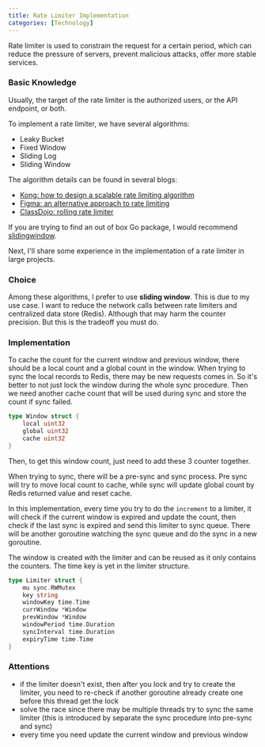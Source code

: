 ```yaml
---
title: Rate Limiter Implementation
categories: [Technology]
---
```


Rate limiter is used to constrain the request for a certain period, which can reduce the pressure of servers, prevent malicious attacks, offer more stable services.

<!-- more -->

### Basic Knowledge

Usually, the target of the rate limiter is the authorized users, or the API endpoint, or both.

To implement a rate limiter, we have several algorithms:

* Leaky Bucket
* Fixed Window
* Sliding Log
* Sliding Window

The algorithm details can be found in several blogs:

* [Kong: how to design a scalable rate limiting algorithm](https://konghq.com/blog/how-to-design-a-scalable-rate-limiting-algorithm/)
* [Figma: an alternative approach to rate limiting](https://www.figma.com/blog/an-alternative-approach-to-rate-limiting/)
* [ClassDojo: rolling rate limiter](https://engineering.classdojo.com/blog/2015/02/06/rolling-rate-limiter/)

If you are trying to find an out of box Go package, I would recommend [slidingwindow](https://github.com/RussellLuo/slidingwindow).

Next, I'll share some experience in the implementation of a rate limiter in large projects.

### Choice

Among these algorithms, I prefer to use **sliding window**. This is due to my use case. I want to reduce the network calls between rate limiters and centralized data store (Redis). Although that may harm the counter precision. But this is the tradeoff you must do.

### Implementation

To cache the count for the current window and previous window, there should be a local count and a global count in the window. When trying to sync the local records to Redis, there may be new requests comes in. So it's better to not just lock the window during the whole sync procedure. Then we need another cache count that will be used during sync and store the count if sync failed.

```go
type Window struct {
    local uint32
    global uint32
    cache uint32
}
```

Then, to get this window count, just need to add these 3 counter together.

When trying to sync, there will be a pre-sync and sync process. Pre sync will try to move local count to cache, while sync will update global count by Redis returned value and reset cache.

In this implementation, every time you try to do the `increment` to a limiter, it will check if the current window is expired and update the count, then check if the last sync is expired and send this limiter to sync queue. There will be another goroutine watching the sync queue and do the sync in a new goroutine.

The window is created with the limiter and can be reused as it only contains the counters. The time key is yet in the limiter structure.

```go
type Limiter struct {
    mu sync.RWMutex
    key string
    windowKey time.Time
    currWindow *Window
    prevWindow *Window
    windowPeriod time.Duration
    syncInterval time.Duration
    expiryTime time.Time
}
```

### Attentions

* if the limiter doesn't exist, then after you lock and try to create the limiter, you need to re-check if another goroutine already create one before this thread get the lock
* solve the race since there may be multiple threads try to sync the same limiter (this is introduced by separate the sync procedure into pre-sync and sync)
* every time you need update the current window and previous window